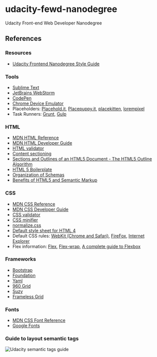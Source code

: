# udacity-fewd-nanodegree
Udacity Front-end Web Developer Nanodegree


## References

### Resources

* [Udacity Frontend Nanodegree Style Guide](http://udacity.github.io/frontend-nanodegree-styleguide/)

### Tools

* [Sublime Text](http://www.sublimetext.com/)
* [JetBrains WebStorm](https://www.jetbrains.com/webstorm/)
* [CodePen](http://codepen.io/)
* [Chrome Device Emulator](https://developer.chrome.com/devtools/docs/device-mode)
* Placeholders: [Placehold.it](http://placehold.it/), [Placepuppy.it](http://placepuppy.it/), [placekitten](http://placekitten.com/), [lorempixel](http://lorempixel.com/)
* Task Runners: [Grunt](http://gruntjs.com/), [Gulp](http://gulpjs.com/)

### HTML

* [MDN HTML Reference](https://developer.mozilla.org/en-US/docs/Web/HTML/Reference)
* [MDN HTML Developer Guide](https://developer.mozilla.org/en-US/docs/Web/Guide/HTML)
* [HTML validator](http://validator.w3.org/#validate_by_input)
* [Content sectioning](https://developer.mozilla.org/en-US/docs/Web/HTML/Element#Content_sectioning)
* [Sections and Outlines of an HTML5 Document - The HTML5 Outline Algorithm](https://developer.mozilla.org/en-US/docs/Web/Guide/HTML/Sections_and_Outlines_of_an_HTML5_document#The_HTML5_Outline_Algorithm)
* [HTML 5 Boilerplate](https://html5boilerplate.com/)
* [Organization of Schemas](http://schema.org/docs/schemas.html)
* [Benefits of HTML5 and Semantic Markup](https://www.webmechanix.com/advantages-of-html5-and-semantic-markup)

### CSS

* [MDN CSS Reference](https://developer.mozilla.org/en-US/docs/Web/CSS/Reference)
* [MDN CSS Developer Guide](https://developer.mozilla.org/en-US/docs/Web/Guide/CSS)
* [CSS validator](http://jigsaw.w3.org/css-validator/#validate_by_input)
* [CSS minifier](http://cssminifier.com/)
* [normalize.css](http://necolas.github.io/normalize.css/)
* [Default style sheet for HTML 4](http://www.w3.org/TR/CSS21/sample.html)
* Default CSS rules: [WebKit (Chrome and Safari)](http://trac.webkit.org/browser/trunk/Source/WebCore/css/html.css), [FireFox](http://hg.mozilla.org/mozilla-central/file/tip/layout/style/html.css), [Internet Explorer](http://www.iecss.com/)
* Flex information: [Flex](https://developer.mozilla.org/en-US/docs/Web/CSS/flex), [Flex-wrap](https://developer.mozilla.org/en-US/docs/Web/CSS/flex-wrap), [A complete guide to Flexbox](https://css-tricks.com/snippets/css/a-guide-to-flexbox/)

### Frameworks

* [Bootstrap](http://getbootstrap.com/)
* [Foundation](http://foundation.zurb.com/)
* [Yaml](http://www.yaml.de/)
* [960 Grid](http://960.gs/)
* [Suzy](http://susy.oddbird.net/)
* [Frameless Grid](http://www.jonikorpi.com/frameless/)

### Fonts

* [MDN CSS Font Reference](https://developer.mozilla.org/en-US/docs/Web/CSS/font)
* [Google Fonts](https://www.google.com/fonts)

### Guide to layout semantic tags

![Udacity semantic tags guide](master/udacity_semantic_tags.png)
